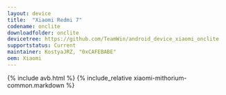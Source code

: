 ```yaml
---
layout: device
title:  "Xiaomi Redmi 7"
codename: onclite
downloadfolder: onclite
devicetree: https://github.com/TeamWin/android_device_xiaomi_onclite
supportstatus: Current
maintainer: KostyaJRZ, "0xCAFEBABE"
oem: Xiaomi
---
```


{% include avb.html %}
{% include_relative xiaomi-mithorium-common.markdown %}

